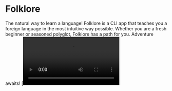 # Folklore
The natural way to learn a language! Folklore is a CLI app that teaches you a foreign language in the most intuitive way possible. Whether you are a fresh beginner or seasoned polyglot, Folklore has a path for you. Adventure awaits!
[![Watch the video](https://raw.githubusercontent.com/blakehulett7/folklore/Trimmed.mp4)
